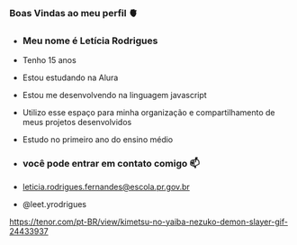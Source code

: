 ### Boas Vindas ao meu perfil 🫀

- ### Meu nome é Letícia Rodrigues

- Tenho 15 anos 
- Estou estudando na Alura
- Estou me desenvolvendo na linguagem javascript
- Utilizo esse espaço para minha organização e compartilhamento de meus projetos desenvolvidos
- Estudo no primeiro ano do ensino médio

- ### você pode entrar em contato comigo 📫

- leticia.rodrigues.fernandes@escola.pr.gov.br

- @leet.yrodrigues


https://tenor.com/pt-BR/view/kimetsu-no-yaiba-nezuko-demon-slayer-gif-24433937
